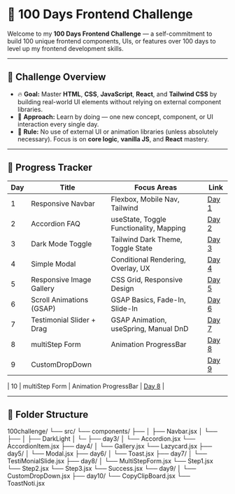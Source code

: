 # 💯 100 Days Frontend Challenge

Welcome to my **100 Days Frontend Challenge** — a self-commitment to build 100 unique frontend components, UIs, or features over 100 days to level up my frontend development skills.

---

## 📌 Challenge Overview

- 🔥 **Goal:** Master **HTML**, **CSS**, **JavaScript**, **React**, and **Tailwind CSS** by building real-world UI elements without relying on external component libraries.
- 🧠 **Approach:** Learn by doing — one new concept, component, or UI interaction every single day.
- 🚫 **Rule:** No use of external UI or animation libraries (unless absolutely necessary). Focus is on **core logic**, **vanilla JS**, and **React** mastery.

---

## 📆 Progress Tracker

| Day | Title                      | Focus Areas                             | Link                                                                 |
|-----|----------------------------|-----------------------------------------|----------------------------------------------------------------------|
| 1   | Responsive Navbar          | Flexbox, Mobile Nav, Tailwind            | [Day 1](./src/Compoents/Navbar.jsx)                             |
| 2   | Accordion FAQ              | useState, Toggle Functionality, Mapping  | [Day 2](./src/Compoents/Darklight.jsx)                          |
| 3   | Dark Mode Toggle           | Tailwind Dark Theme, Toggle State        | [Day 3](./src/Compoents/Day3/Accordion.jsx)                     |
| 4   | Simple Modal               | Conditional Rendering, Overlay, UX       | [Day 4](./src/Compoents/Day4/Gallery.jsx)                              |
| 5   | Responsive Image Gallery   | CSS Grid, Responsive Design              | [Day 5](./src/Compoents/Day5/Modal.jsx)                       |
| 6   | Scroll Animations (GSAP)   | GSAP Basics, Fade-In, Slide-In           | [Day 6](./src/Compoents/Day6/Toast.jsx)                    |
| 7   | Testimonial Slider + Drag | GSAP Animation, useSpring, Manual DnD    | [Day 7](./src/Compoents/Day7/TestimonialSlider.jsx)    
| 8  | multiStep Form  | Animation ProgressBar   | [Day 8](./src/Compoents/Day8/MultiStepForm.jsx)                |
| 9  | CustomDropDown   |     | [Day 9](./src/Compoents/Day9/CustomDropDown.jsx)                |

| 10  | multiStep Form  | Animation ProgressBar   | [Day 8](./src/Compoents/Day10/CopyClipBoard.jsx)                |


---

## 📁 Folder Structure
100challenge/
└── src/
    └── components/
        ├── 
        │   ├── Navbar.jsx
        │   └──
        ├── 
        │   ├── DarkLight 
        │   └─
        ├── day3/
        │   └── Accordion.jsx
            └── AccordionItem.jsx
        ├── day4/
        │   └── Gallery.jsx
            └── Lazycard.jsx
        ├── day5/
        │   └── Modal.jsx
        ├── day6/
        │   └── Toast.jsx
        ├── day7/
        │   └── TestiMonialSlide.jsx
        ├── day8/
        │   └── MultiStepForm.jsx
            └── Step1.jsx
            └── Step2.jsx
            └── Step3.jsx
            └── Success.jsx
        └── day9/
        │   └── CustomDropDown.jsx
        ├── day10/
           └── CopyClipBoard.jsx
            └── ToastNoti.jsx

           
          


